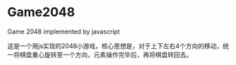 # Game2048
Game 2048 implemented by javascript

这是一个用js实现的2048小游戏，核心思想是，对于上下左右4个方向的移动，统一将棋盘重心旋转至一个方向，元素操作完毕后，再将棋盘转回去。
